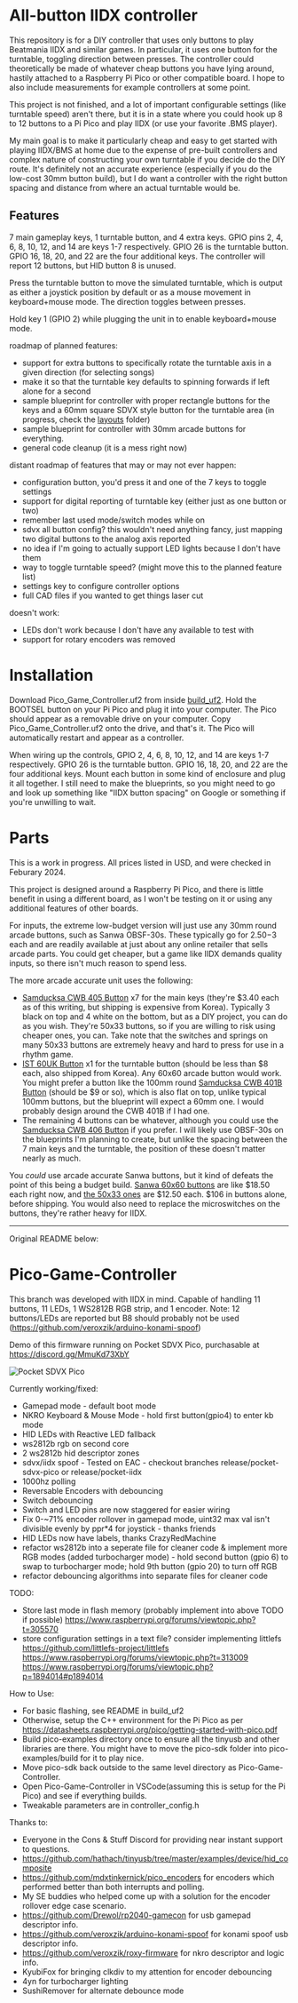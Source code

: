 # All-button IIDX controller

This repository is for a DIY controller that uses only buttons to play Beatmania IIDX and similar games. In particular, it uses one button for the turntable, toggling direction between presses. The controller could theoretically be made of whatever cheap buttons you have lying around, hastily attached to a Raspberry Pi Pico or other compatible board. I hope to also include measurements for example controllers at some point.

This project is not finished, and a lot of important configurable settings (like turntable speed) aren't there, but it is in a state where you could hook up 8 to 12 buttons to a Pi Pico and play IIDX (or use your favorite .BMS player).

My main goal is to make it particularly cheap and easy to get started with playing IIDX/BMS at home due to the expense of pre-built controllers and complex nature of constructing your own turntable if you decide do the DIY route. It's definitely not an accurate experience (especially if you do the low-cost 30mm button build), but I do want a controller with the right button spacing and distance from where an actual turntable would be.

## Features

7 main gameplay keys, 1 turntable button, and 4 extra keys. GPIO pins 2, 4, 6, 8, 10, 12, and 14 are keys 1-7 respectively. GPIO 26 is the turntable button. GPIO 16, 18, 20, and 22 are the four additional keys. The controller will report 12 buttons, but HID button 8 is unused.

Press the turntable button to move the simulated turntable, which is output as either a joystick position by default or as a mouse movement in keyboard+mouse mode. The direction toggles between presses.

Hold key 1 (GPIO 2) while plugging the unit in to enable keyboard+mouse mode.

roadmap of planned features:

- support for extra buttons to specifically rotate the turntable axis in a given direction (for selecting songs)
- make it so that the turntable key defaults to spinning forwards if left alone for a second
- sample blueprint for controller with proper rectangle buttons for the keys and a 60mm square SDVX style button for the turntable area (in progress, check the [layouts](https://github.com/null1024/Pico-Game-Controller-cheap/tree/main/layouts) folder)
- sample blueprint for controller with 30mm arcade buttons for everything.
- general code cleanup (it is a mess right now)

distant roadmap of features that may or may not ever happen:

- configuration button, you'd press it and one of the 7 keys to toggle settings
- support for digital reporting of turntable key (either just as one button or two)
- remember last used mode/switch modes while on
- sdvx all button config? this wouldn't need anything fancy, just mapping two digital buttons to the analog axis reported
- no idea if I'm going to actually support LED lights because I don't have them
- way to toggle turntable speed? (might move this to the planned feature list)
- settings key to configure controller options
- full CAD files if you wanted to get things laser cut

doesn't work:

- LEDs don't work because I don't have any available to test with
- support for rotary encoders was removed

# Installation

Download Pico_Game_Controller.uf2 from inside [build_uf2](https://github.com/null1024/Pico-Game-Controller-cheap/tree/main/build_uf2). Hold the BOOTSEL button on your Pi Pico and plug it into your computer. The Pico should appear as a removable drive on your computer. Copy Pico_Game_Controller.uf2 onto the drive, and that's it. The Pico will automatically restart and appear as a controller.

When wiring up the controls, GPIO 2, 4, 6, 8, 10, 12, and 14 are keys 1-7 respectively. GPIO 26 is the turntable button. GPIO 16, 18, 20, and 22 are the four additional keys. Mount each button in some kind of enclosure and plug it all together. I still need to make the blueprints, so you might need to go and look up something like "IIDX button spacing" on Google or something if you're unwilling to wait. 

# Parts

This is a work in progress. All prices listed in USD, and were checked in Feburary 2024.

This project is designed around a Raspberry Pi Pico, and there is little benefit in using a different board, as I won't be testing on it or using any additional features of other boards. 

For inputs, the extreme low-budget version will just use any 30mm round arcade buttons, such as Sanwa OBSF-30s. These typically go for $2.50-$3 each and are readily available at just about any online retailer that sells arcade parts. You could get cheaper, but a game like IIDX demands quality inputs, so there isn't much reason to spend less.

The more arcade accurate unit uses the following:

- [Samducksa CWB 405 Button](https://www.us.istmall.co.kr/Product/Detail/view/pid/71/cid/164) x7 for the main keys (they're $3.40 each as of this writing, but shipping is expensive from Korea). Typically 3 black on top and 4 white on the bottom, but as a DIY project, you can do as you wish. They're 50x33 buttons, so if you are willing to risk using cheaper ones, you can. Take note that the switches and springs on many 50x33 buttons are extremely heavy and hard to press for use in a rhythm game.
- [IST 60UK Button](https://www.us.istmall.co.kr/Product/Detail/view/pid/67/cid/161) x1 for the turntable button (should be less than $8 each, also shipped from Korea). Any 60x60 arcade button would work. You might prefer a button like the 100mm round [Samducksa CWB 401B Button](https://www.us.istmall.co.kr/Product/Detail/view/pid/111/cid/161) (should be $9 or so), which is also flat on top, unlike typical 100mm buttons, but the blueprint will expect a 60mm one. I would probably design around the CWB 401B if I had one.
- The remaining 4 buttons can be whatever, although you could use the [Samducksa CWB 406 Button](https://www.us.istmall.co.kr/Product/Detail/view/pid/72/cid/164) if you prefer. I will likely use OBSF-30s on the blueprints I'm planning to create, but unlike the spacing between the 7 main keys and the turntable, the position of these doesn't matter nearly as much.

You _could_ use arcade accurate Sanwa buttons, but it kind of defeats the point of this being a budget build. [Sanwa 60x60 buttons](https://www.us.istmall.co.kr/Product/Detail/view/pid/48/cid/165) are like $18.50 each right now, and [the 50x33 ones](https://www.us.istmall.co.kr/Product/Detail/view/pid/39/cid/165) are $12.50 each. $106 in buttons alone, before shipping. You would also need to replace the microswitches on the buttons, they're rather heavy for IIDX.


---

Original README below:

# Pico-Game-Controller

This branch was developed with IIDX in mind. Capable of handling 11 buttons, 11 LEDs, 1 WS2812B RGB strip, and 1 encoder. Note: 12 buttons/LEDs are reported but B8 should probably not be used (https://github.com/veroxzik/arduino-konami-spoof)

Demo of this firmware running on Pocket SDVX Pico, purchasable at https://discord.gg/MmuKd73XbY

![Pocket SDVX Pico](demo.gif)

Currently working/fixed:

- Gamepad mode - default boot mode
- NKRO Keyboard & Mouse Mode - hold first button(gpio4) to enter kb mode
- HID LEDs with Reactive LED fallback
- ws2812b rgb on second core
- 2 ws2812b hid descriptor zones
- sdvx/iidx spoof - Tested on EAC - checkout branches release/pocket-sdvx-pico or release/pocket-iidx
- 1000hz polling
- Reversable Encoders with debouncing
- Switch debouncing
- Switch and LED pins are now staggered for easier wiring
- Fix 0-~71% encoder rollover in gamepad mode, uint32 max val isn't divisible evenly by ppr\*4 for joystick - thanks friends
- HID LEDs now have labels, thanks CrazyRedMachine
- refactor ws2812b into a seperate file for cleaner code & implement more RGB modes (added turbocharger mode) - hold second button (gpio 6) to swap to turbocharger mode; hold 9th button (gpio 20) to turn off RGB
- refactor debouncing algorithms into separate files for cleaner code

TODO:

- Store last mode in flash memory (probably implement into above TODO if possible) https://www.raspberrypi.org/forums/viewtopic.php?t=305570
- store configuration settings in a text file? consider implementing littlefs https://github.com/littlefs-project/littlefs https://www.raspberrypi.org/forums/viewtopic.php?t=313009 https://www.raspberrypi.org/forums/viewtopic.php?p=1894014#p1894014

How to Use:

- For basic flashing, see README in build_uf2
- Otherwise, setup the C++ environment for the Pi Pico as per https://datasheets.raspberrypi.org/pico/getting-started-with-pico.pdf
- Build pico-examples directory once to ensure all the tinyusb and other libraries are there. You might have to move the pico-sdk folder into pico-examples/build for it to play nice.
- Move pico-sdk back outside to the same level directory as Pico-Game-Controller.
- Open Pico-Game-Controller in VSCode(assuming this is setup for the Pi Pico) and see if everything builds.
- Tweakable parameters are in controller_config.h

Thanks to:

- Everyone in the Cons & Stuff Discord for providing near instant support to questions.
- https://github.com/hathach/tinyusb/tree/master/examples/device/hid_composite
- https://github.com/mdxtinkernick/pico_encoders for encoders which performed better than both interrupts and polling.
- My SE buddies who helped come up with a solution for the encoder rollover edge case scenario.
- https://github.com/Drewol/rp2040-gamecon for usb gamepad descriptor info.
- https://github.com/veroxzik/arduino-konami-spoof for konami spoof usb descriptor info.
- https://github.com/veroxzik/roxy-firmware for nkro descriptor and logic info.
- KyubiFox for bringing clkdiv to my attention for encoder debouncing
- 4yn for turbocharger lighting
- SushiRemover for alternate debounce mode

